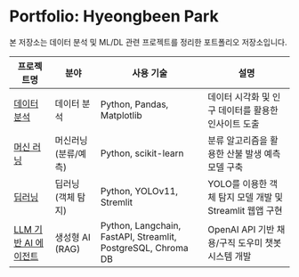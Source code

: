 # Portfolio: Hyeongbeen Park

본 저장소는 데이터 분석 및 ML/DL 관련 프로젝트를 정리한 포트폴리오 저장소입니다.

| 프로젝트명                               | 분야                 | 사용 기술            | 설명                                     |
|-------------------------------------|---------------------|------------------|----------------------------------------|
| [데이터 분석](./Data_Analysis)       | 데이터 분석             | Python, Pandas, Matplotlib   | 데이터 시각화 및 인구 데이터를 활용한 인사이트 도출        |
| [머신 러닝](./Machine_Learning)     | 머신러닝 (분류/예측)      | Python, scikit-learn | 분류 알고리즘을 활용한 산불 발생 예측 모델 구축 |
| [딥러닝](./Deep_Learning) | 딥러닝 (객체 탐지)       | Python, YOLOv11, Stremlit   | YOLO를 이용한 객체 탐지 모델 개발 및 Streamlit 웹앱 구현       |
| [LLM 기반 AI 에이전트](./LLM_Agent) | 생성형 AI (RAG) | Python, Langchain, FastAPI, Streamlit, PostgreSQL, Chroma DB | OpenAI API 기반 채용/구직 도우미 챗봇 시스템 개발 |
